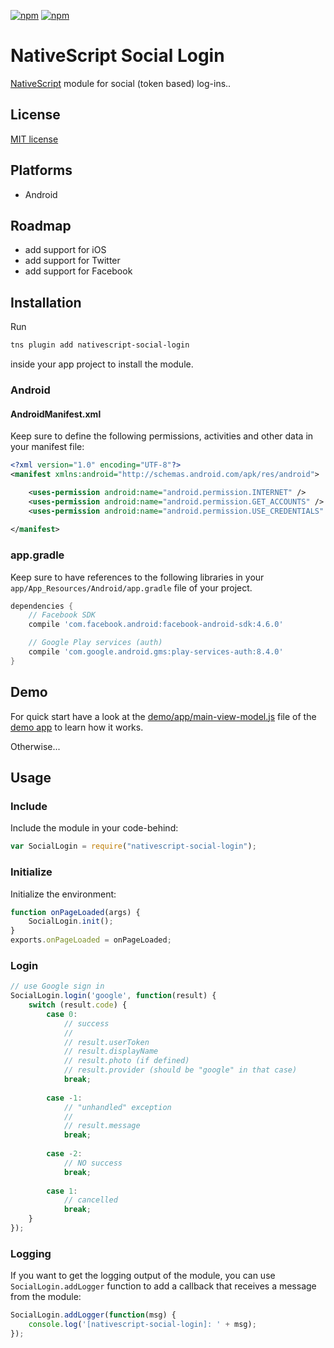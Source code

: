 [![npm](https://img.shields.io/npm/v/nativescript-social-login.svg)](https://www.npmjs.com/package/nativescript-social-login)
[![npm](https://img.shields.io/npm/dt/nativescript-social-login.svg?label=npm%20downloads)](https://www.npmjs.com/package/nativescript-social-login)

# NativeScript Social Login

[NativeScript](https://www.nativescript.org/) module for social (token based) log-ins..

## License

[MIT license](https://raw.githubusercontent.com/mkloubert/nativescript-social-login/master/LICENSE)

## Platforms

* Android

## Roadmap

* add support for iOS
* add support for Twitter
* add support for Facebook

## Installation

Run

```bash
tns plugin add nativescript-social-login
```

inside your app project to install the module.

### Android

#### AndroidManifest.xml

Keep sure to define the following permissions, activities and other data in your manifest file:

```xml
<?xml version="1.0" encoding="UTF-8"?>
<manifest xmlns:android="http://schemas.android.com/apk/res/android">

    <uses-permission android:name="android.permission.INTERNET" />
    <uses-permission android:name="android.permission.GET_ACCOUNTS" />
    <uses-permission android:name="android.permission.USE_CREDENTIALS" />
    
</manifest>
```

### app.gradle

Keep sure to have references to the following libraries in your `app/App_Resources/Android/app.gradle` file of your project.

```gradle
dependencies {
    // Facebook SDK
    compile 'com.facebook.android:facebook-android-sdk:4.6.0'

    // Google Play services (auth)
    compile 'com.google.android.gms:play-services-auth:8.4.0'
}
```

## Demo

For quick start have a look at the [demo/app/main-view-model.js](https://github.com/mkloubert/nativescript-social-login/blob/master/demo/app/main-view-model.js) file of the [demo app](https://github.com/mkloubert/nativescript-social-login/tree/master/demo) to learn how it works.

Otherwise...

## Usage

### Include

Include the module in your code-behind:

```javascript
var SocialLogin = require("nativescript-social-login");
```

### Initialize

Initialize the environment:

```javascript
function onPageLoaded(args) {
    SocialLogin.init();
}
exports.onPageLoaded = onPageLoaded;
```

### Login

```javascript
// use Google sign in
SocialLogin.login('google', function(result) {
    switch (result.code) {
        case 0:
            // success
            // 
            // result.userToken
            // result.displayName
            // result.photo (if defined)
            // result.provider (should be "google" in that case)
            break;
        
        case -1:
            // "unhandled" exception
            // 
            // result.message
            break;
            
        case -2:
            // NO success
            break;
            
        case 1:
            // cancelled
            break;
    }
});
```

### Logging

If you want to get the logging output of the module, you can use `SocialLogin.addLogger` function to add a callback that receives a message from the module:

```javascript
SocialLogin.addLogger(function(msg) {
    console.log('[nativescript-social-login]: ' + msg);
});
```
